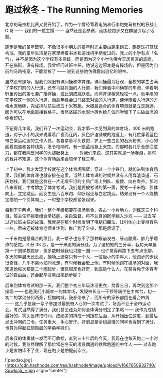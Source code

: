 # 跑过秋冬 - The Running Memories

北京的马拉松比赛又要开始了，作为一个曾经背着电脑和行李跑完马拉松的狂战士 C 哥 —— 我们的一位主播 —— 当然还是会参赛，而围绕跑步又在群里引起了话题。

跑步是我的童年噩梦。不像很多小朋友的童年时光主要由跑来跑去、踢足球打篮球构成，我的童年生活是在家里捧着书本和游戏机手柄度过的。我上的小学有点「名气」，并不是因为这个学校有多高级，而是因为这个小学仿佛今天居民区的底商，开在临街，没有操场。我曾经问过班主任，她说这边原本是有操场的，但是因为门前的马路拓宽，干脆给拆了 —— 说到这些她仿佛露出追忆的眼神。

虽然没有操场，但我们照旧有课间操和体育课。课间操最为壮观，全校的学生占满了学校门前的人行道，还有马路对面的人行道，我们伴着中间横穿的车流，伴着喇叭里传出的第七套广播体操，或比划或跳跃着。而体育课稍微轻松一点，低年级的在学校这一侧的人行道，而高年级会过马路去对面的人行道，便伴随着人行道的方格水泥地砖，完成排队前进或五十米赛跑。大概最适合的体育项目就是立定跳远，因为可以在地面直接数格子。当然坚硬的水泥地砖也给几位同学留下了头破血流的终身印记。

不记得几年级，我们开了一次运动会，我才第一次见到真的体育场，400 米的跑道，对于小小的我来说看着广袤而辽阔，灰色炉渣铺成的跑道上，有几位穿着蓝色带白条运动服的工作人员，各自拿着平头铁锨，铲上一些白色的石灰粉末，小心的画着跑道和各种线条，发令枪响时，有一股蓝烟飘上天空。而那时我几乎全部注意力，都在我隔壁同学的火腿肠身上 —— 对我们来说，这其实就是一场春游，那时的我并不知道，这个体育场后来会陪伴了我三年。

上了初中，我才发现学校就在这个体育场隔壁，穿过一个小铁门，就能进到体育场里，我们的体育课也就安排在这里，当然上体育课的时候并没有人用煤渣垫道、石灰划线。我们就是这样在一片无垠平坦的土质广场上列队、报数、向右看齐。那时传来噩耗，中考增加了体育考试，我们是要被考试的第一届，要考一千米跑、引体向上、立定跳远，而女生是八百米跑、仰卧起坐与立定跳远。结果没有一个人能搞定哪怕一个引体向上，一时整个学校都紧张起来。

每到下午两点，我们一整个年级都要在操场集合，各占一小片地方，训练这三个科目，班主任怀揣着组合拳技能，亲自监督，将不认真的同学踹入沙坑 —— 过去写过这位班主任的故事。我就是在那个时候发明了甩腿扭腰法，让引体向上变得容易一些，后来还被体育老师关注到，推广到了全校，那是后话了。

一千米跑是最痛苦的项目，我一辈子也忘不了那种眼前发白、牙齿酸痛、肺几乎爆炸的感觉。3 分 33 秒，是一千米跑的满分线，为了这短短的三分半，我每天早晨第一个到学校跑步，但多数时候我也只跑一圈 —— 也许觉得再跑下去有点无聊。冬天的早晨天还没亮，操场上通常只有一个人，一位瘦小的中年人，他跑步的步伐很奇怪，几乎不离地如同竞走，有时候我会赶上他，有时候他跑在操场的对面，我知道他每次都是二十圈起步，很佩服却也好奇，到底是什么人，在获得免于体育考试的自由后，还会起早贪黑出来跑步呢？

后来到体育考试的那一天，我们整个初三年级沐浴更衣，焚香三日，再次到达那个操场 —— 也是我们小城唯一的体育场，发现校长与一干领导端坐在主席台，初一初二的学弟分列两旁，摇旗呐喊，鼓都带来了，而所有的家长都围在看台四周 —— 这几乎是我一辈子参加过最振奋人心的一次考试了，场面不亚于全市运动会。考试当然得了满分，我们甚至还为如何全体满分制定了策略 —— 我作为成绩最好的，零头压阵掐时间，成绩差的排成一列跟在后面，从开始压住速度，到最后发出冲刺的口令，任务重大，手心冒汗。好消息是全组最慢的同学也得到了满分，也算对得起扛旗搬鼓的学弟学妹们。

后来我的体重就一发而不可收拾，直到三十年后的今天，我现在也每天跑上一小时的时候，我忽然理解了那位常在冬天的凌晨偶遇的默默跑圈的中年人 —— 过去跑步是害怕毕不了业，现在跑步是怕提前毕业。


![paodao.jpg](https://cdn.hashnode.com/res/hashnode/image/upload/v1667650932740/Suwloa5_H.jpg align="center")
